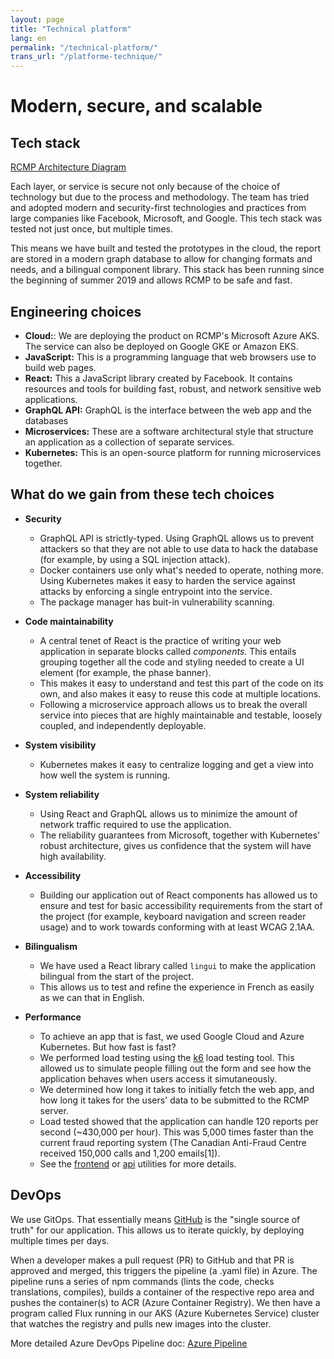 ```yaml
---
layout: page
title: "Technical platform"
lang: en
permalink: "/technical-platform/"
trans_url: "/platforme-technique/"
---
```


# Modern, secure, and scalable

## Tech stack

[RCMP Architecture Diagram](../assets/docs/rcmp-architecture-diagram.pdf)

Each layer, or service is secure not only because of the choice of technology but due to the process and methodology. The team has tried and adopted modern and security-first technologies and practices from large companies like Facebook, Microsoft, and Google. This tech stack was tested not just once, but multiple times.

This means we have built and tested the prototypes in the cloud, the report are stored in a modern graph database to allow for changing formats and needs, and a bilingual component library. This stack has been running since the beginning of summer 2019 and allows RCMP to be safe and fast.

## Engineering choices

- **Cloud:**: We are deploying the product on RCMP's Microsoft Azure AKS. The service can also be deployed on Google GKE or Amazon EKS.
- **JavaScript:** This is a programming language that web browsers use to build web pages.
- **React:** This a JavaScript library created by Facebook. It contains resources and tools for building fast, robust, and network sensitive web applications.
- **GraphQL API:** GraphQL is the interface between the web app and the databases
- **Microservices:** These are a software architectural style that structure an application as a collection of separate services.
- **Kubernetes:** This is an open-source platform for running microservices together.

## What do we gain from these tech choices

- **Security**
  - GraphQL API is strictly-typed. Using GraphQL allows us to prevent attackers so that they are not able to use data to hack the database (for example, by using a SQL injection attack).
  - Docker containers use only what's needed to operate, nothing more. Using Kubernetes makes it easy to harden the service against attacks by enforcing a single entrypoint into the service.
  - The package manager has buit-in vulnerability scanning.

- **Code maintainability**
  - A central tenet of React is the practice of writing your web application in separate blocks called _components_. This entails grouping together all the code and styling needed to create a UI element (for example, the phase banner).
  - This makes it easy to understand and test this part of the code on its own, and also makes it easy to reuse this code at multiple locations.
  - Following a microservice approach allows us to break the overall service into pieces that are highly maintainable and testable, loosely coupled, and independently deployable.

- **System visibility**
  - Kubernetes makes it easy to centralize logging and get a view into how well the system is running.

- **System reliability**
  - Using React and GraphQL allows us to minimize the amount of network traffic required to use the application.
  - The reliability guarantees from Microsoft, together with Kubernetes' robust architecture, gives us confidence that the system will have high availability.

- **Accessibility**
  - Building our application out of React components has allowed us to ensure and test for basic accessibility requirements from the start of the project (for example, keyboard navigation and screen reader usage) and to work towards conforming with at least WCAG 2.1AA.

- **Bilingualism**
  - We have used a React library called `lingui` to make the application bilingual from the start of the project.
  - This allows us to test and refine the experience in French as easily as we can that in English.
  
- **Performance**
  - To achieve an app that is fast, we used Google Cloud and Azure Kubernetes. But how fast is fast?
  - We performed load testing using the [k6](https://docs.k6.io) load testing tool. This allowed us to simulate people filling out the form and see how the application behaves when users access it simutaneously. 
  - We determined how long it takes to initially fetch the web app, and how long it takes for the users' data to be submitted to the RCMP server. 
  - Load tested showed that the application can handle 120 reports per second (~430,000 per hour). This was 5,000 times faster than the current fraud reporting system (The Canadian Anti-Fraud Centre received 150,000 calls and 1,200 emails[1]). 
  - See the [frontend](https://github.com/cds-snc/report-a-cybercrime/blob/master/frontend/utils/loadTesting.js) or [api](https://github.com/cds-snc/report-a-cybercrime/blob/master/api/utils/loadTesting.js) utilities for more details.

## DevOps

We use GitOps. That essentially means [GitHub](https://github.com/cds-snc/report-a-cybercrime) is the "single source of truth" for our application. This allows us to iterate quickly, by deploying multiple times per days.

When a developer makes a pull request (PR) to GitHub and that PR is approved and merged, this triggers the pipeline (a .yaml file) in Azure. The pipeline runs a series of npm commands (lints the code, checks translations, compiles), builds a container of the respective repo area and pushes the container(s) to ACR (Azure Container Registry). We then have a program called Flux running in our AKS (Azure Kubernetes Service) cluster that watches the registry and pulls new images into the cluster.

More detailed Azure DevOps Pipeline doc: [Azure Pipeline](../assets/docs/azure-pipeline.pdf)
